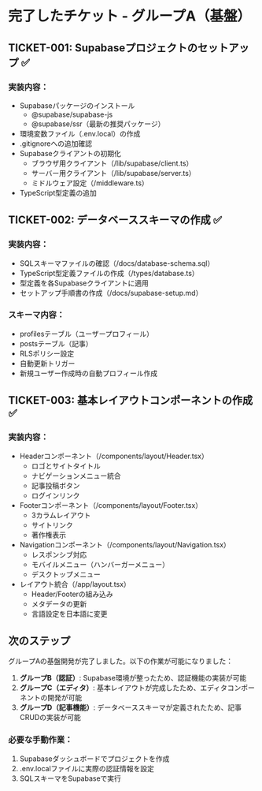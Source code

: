 # 完了したチケット - グループA（基盤）

## TICKET-001: Supabaseプロジェクトのセットアップ ✅

### 実装内容：
- Supabaseパッケージのインストール
  - @supabase/supabase-js
  - @supabase/ssr（最新の推奨パッケージ）
- 環境変数ファイル（.env.local）の作成
- .gitignoreへの追加確認
- Supabaseクライアントの初期化
  - ブラウザ用クライアント（/lib/supabase/client.ts）
  - サーバー用クライアント（/lib/supabase/server.ts）
  - ミドルウェア設定（/middleware.ts）
- TypeScript型定義の追加

## TICKET-002: データベーススキーマの作成 ✅

### 実装内容：
- SQLスキーマファイルの確認（/docs/database-schema.sql）
- TypeScript型定義ファイルの作成（/types/database.ts）
- 型定義を各Supabaseクライアントに適用
- セットアップ手順書の作成（/docs/supabase-setup.md）

### スキーマ内容：
- profilesテーブル（ユーザープロフィール）
- postsテーブル（記事）
- RLSポリシー設定
- 自動更新トリガー
- 新規ユーザー作成時の自動プロフィール作成

## TICKET-003: 基本レイアウトコンポーネントの作成 ✅

### 実装内容：
- Headerコンポーネント（/components/layout/Header.tsx）
  - ロゴとサイトタイトル
  - ナビゲーションメニュー統合
  - 記事投稿ボタン
  - ログインリンク
- Footerコンポーネント（/components/layout/Footer.tsx）
  - 3カラムレイアウト
  - サイトリンク
  - 著作権表示
- Navigationコンポーネント（/components/layout/Navigation.tsx）
  - レスポンシブ対応
  - モバイルメニュー（ハンバーガーメニュー）
  - デスクトップメニュー
- レイアウト統合（/app/layout.tsx）
  - Header/Footerの組み込み
  - メタデータの更新
  - 言語設定を日本語に変更

## 次のステップ

グループAの基盤開発が完了しました。以下の作業が可能になりました：

1. **グループB（認証）**: Supabase環境が整ったため、認証機能の実装が可能
2. **グループC（エディタ）**: 基本レイアウトが完成したため、エディタコンポーネントの開発が可能
3. **グループD（記事機能）**: データベーススキーマが定義されたため、記事CRUDの実装が可能

### 必要な手動作業：
1. Supabaseダッシュボードでプロジェクトを作成
2. .env.localファイルに実際の認証情報を設定
3. SQLスキーマをSupabaseで実行